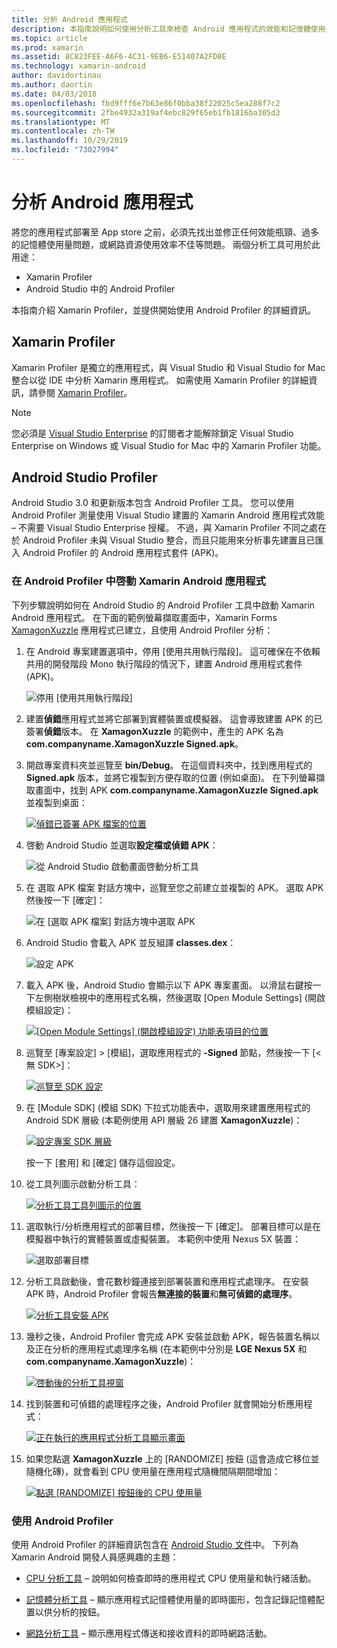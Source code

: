 ```yaml
---
title: 分析 Android 應用程式
description: 本指南說明如何使用分析工具來檢查 Android 應用程式的效能和記憶體使用量。
ms.topic: article
ms.prod: xamarin
ms.assetid: 8C823FEE-A6F6-4C31-9EB6-E51407A2FD8E
ms.technology: xamarin-android
author: davidortinau
ms.author: daortin
ms.date: 04/03/2018
ms.openlocfilehash: fbd9fff6e7b63e86f0bba38f22025c5ea288f7c2
ms.sourcegitcommit: 2fbe4932a319af4ebc829f65eb1fb1816ba305d3
ms.translationtype: MT
ms.contentlocale: zh-TW
ms.lasthandoff: 10/29/2019
ms.locfileid: "73027994"
---
```

# <a name="profiling-android-apps"></a>分析 Android 應用程式

將您的應用程式部署至 App store 之前，必須先找出並修正任何效能瓶頸、過多的記憶體使用量問題，或網路資源使用效率不佳等問題。 兩個分析工具可用於此用途：

- Xamarin Profiler 
- Android Studio 中的 Android Profiler

本指南介紹 Xamarin Profiler，並提供開始使用 Android Profiler 的詳細資訊。

## <a name="xamarin-profiler"></a>Xamarin Profiler

Xamarin Profiler 是獨立的應用程式，與 Visual Studio 和 Visual Studio for Mac 整合以從 IDE 中分析 Xamarin 應用程式。 如需使用 Xamarin Profiler 的詳細資訊，請參閱 [Xamarin Profiler](~/tools/profiler/index.md)。

> [!NOTE]
> 您必須是 [Visual Studio Enterprise](https://visualstudio.microsoft.com/vs/compare/) 的訂閱者才能解除鎖定 Visual Studio Enterprise on Windows 或 Visual Studio for Mac 中的 Xamarin Profiler 功能。

## <a name="android-studio-profiler"></a>Android Studio Profiler

Android Studio 3.0 和更新版本包含 Android Profiler 工具。 您可以使用 Android Profiler 測量使用 Visual Studio 建置的 Xamarin Android 應用程式效能 &ndash; 不需要 Visual Studio Enterprise 授權。 不過，與 Xamarin Profiler 不同之處在於 Android Profiler 未與 Visual Studio 整合，而且只能用來分析事先建置且已匯入 Android Profiler 的 Android 應用程式套件 (APK)。

### <a name="launching-a-xamarin-android-app-in-android-profiler"></a>在 Android Profiler 中啓動 Xamarin Android 應用程式

下列步驟說明如何在 Android Studio 的 Android Profiler 工具中啟動 Xamarin Android 應用程式。 在下面的範例螢幕擷取畫面中，Xamarin Forms [XamagonXuzzle](https://docs.microsoft.com/samples/xamarin/mobile-samples/liveplayer-xamagonxuzzlelp/) 應用程式已建立，且使用 Android Profiler 分析：

1. 在 Android 專案建置選項中，停用 [使用共用執行階段]。 這可確保在不依賴共用的開發階段 Mono 執行階段的情況下，建置 Android 應用程式套件 (APK)。

    ![停用 [使用共用執行階段]](profiling-images/vswin/01-turn-off-shared-runtime.png)

2. 建置**偵錯**應用程式並將它部署到實體裝置或模擬器。 這會導致建置 APK 的已簽署**偵錯**版本。
    在 **XamagonXuzzle** 的範例中，產生的 APK 名為 **com.companyname.XamagonXuzzle Signed.apk**。

3. 開啟專案資料夾並巡覽至 **bin/Debug**。 在這個資料夾中，找到應用程式的 **Signed.apk** 版本，並將它複製到方便存取的位置 (例如桌面)。 在下列螢幕擷取畫面中，找到 APK **com.companyname.XamagonXuzzle Signed.apk** 並複製到桌面：

    [![偵錯已簽署 APK 檔案的位置](profiling-images/vswin/02-locating-the-debug-apk-sml.png)](profiling-images/vswin/02-locating-the-debug-apk.png#lightbox)

4. 啓動 Android Studio 並選取**設定檔或偵錯 APK**：

    ![從 Android Studio 啟動畫面啓動分析工具](profiling-images/vswin/03-android-studio.png)

5. 在 選取 APK 檔案 對話方塊中，巡覽至您之前建立並複製的 APK。 選取 APK 然後按一下 [確定]： 
    
    ![在 [選取 APK 檔案] 對話方塊中選取 APK](profiling-images/vswin/04-select-apk-dialog.png)

6. Android Studio 會載入 APK 並反組譯 **classes.dex**：

    ![設定 APK](profiling-images/vswin/05-setting-up-the-apk.png)

7. 載入 APK 後，Android Studio 會顯示以下 APK 專案畫面。 以滑鼠右鍵按一下左側樹狀檢視中的應用程式名稱，然後選取 [Open Module Settings] \(開啟模組設定\)：

    [![[Open Module Settings] \(開啟模組設定\) 功能表項目的位置](profiling-images/vswin/06-open-module-settings-sml.png)](profiling-images/vswin/06-open-module-settings.png#lightbox)

8. 巡覽至 [專案設定] > [模組]，選取應用程式的 **-Signed** 節點，然後按一下 [&lt;無 SDK&gt;]：

    [![巡覽至 SDK 設定](profiling-images/vswin/07-project-settings-modules-sml.png)](profiling-images/vswin/07-project-settings-modules.png#lightbox)

9. 在 [Module SDK] \(模組 SDK\) 下拉式功能表中，選取用來建置應用程式的 Android SDK 層級 (本範例使用 API 層級 26 建置 **XamagonXuzzle**)：

    [![設定專案 SDK 層級](profiling-images/vswin/08-project-sdk-level-sml.png)](profiling-images/vswin/08-project-sdk-level.png#lightbox)

    按一下 [套用] 和 [確定] 儲存這個設定。

10. 從工具列圖示啟動分析工具：

    [![分析工具工具列圖示的位置](profiling-images/vswin/09-launch-profiler-sml.png)](profiling-images/vswin/09-launch-profiler.png#lightbox)

11. 選取執行/分析應用程式的部署目標，然後按一下 [確定]。 部署目標可以是在模擬器中執行的實體裝置或虛擬裝置。 本範例中使用 Nexus 5X 裝置：

    ![選取部署目標](profiling-images/vswin/10-select-deployment-target.png)

12. 分析工具啟動後，會花數秒鐘連接到部署裝置和應用程式處理序。 在安裝 APK 時，Android Profiler 會報告**無連接的裝置**和**無可偵錯的處理序**。

    [![分析工具安裝 APK](profiling-images/vswin/11-no-connected-devices-sml.png)](profiling-images/vswin/11-no-connected-devices.png#lightbox)

13. 幾秒之後，Android Profiler 會完成 APK 安裝並啟動 APK，報告裝置名稱以及正在分析的應用程式處理序名稱 (在本範例中分別是 **LGE Nexus 5X** 和 **com.companyname.XamagonXuzzle**)：

    [![啓動後的分析工具視窗](profiling-images/vswin/12-profiler-starts-sml.png)](profiling-images/vswin/12-profiler-starts.png#lightbox)

14. 找到裝置和可偵錯的處理程序之後，Android Profiler 就會開始分析應用程式：

    [![正在執行的應用程式分析工具顯示畫面](profiling-images/vswin/13-profiler-running-sml.png)](profiling-images/vswin/13-profiler-running.png#lightbox)

15. 如果您點選 **XamagonXuzzle** 上的 [RANDOMIZE] 按鈕 (這會造成它移位並隨機化磚)，就會看到 CPU 使用量在應用程式隨機間隔期間增加：

    [![點選 [RANDOMIZE] 按鈕後的 CPU 使用量](profiling-images/vswin/14-tap-randomize-sml.png)](profiling-images/vswin/14-tap-randomize.png#lightbox)

### <a name="using-the-android-profiler"></a>使用 Android Profiler

使用 Android Profiler 的詳細資訊包含在 [Android Studio 文件](https://developer.android.com/studio/profile/android-profiler.html)中。
下列為 Xamarin Android 開發人員感興趣的主題：

- [CPU 分析工具](https://developer.android.com/studio/profile/cpu-profiler.html) &ndash; 說明如何檢查即時的應用程式 CPU 使用量和執行緒活動。

- [記憶體分析工具](https://developer.android.com/studio/profile/memory-profiler.html) &ndash; 顯示應用程式記憶體使用量的即時圖形，包含記錄記憶體配置以供分析的按鈕。

- [網路分析工具](https://developer.android.com/studio/profile/network-profiler.html) &ndash; 顯示應用程式傳送和接收資料的即時網路活動。
